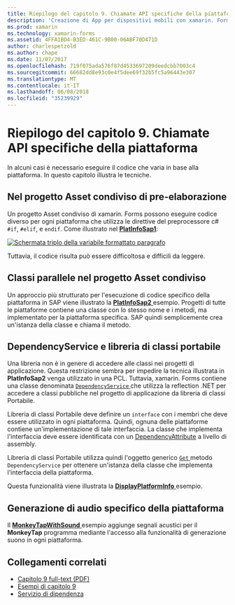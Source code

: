 ```yaml
---
title: Riepilogo del capitolo 9. Chiamate API specifiche della piattaforma
description: 'Creazione di App per dispositivi mobili con xamarin. Forms: riepilogo del capitolo 9. Chiamate API specifiche della piattaforma'
ms.prod: xamarin
ms.technology: xamarin-forms
ms.assetid: 4FFA1BD4-B3ED-461C-9B00-06ABF70D471D
author: charlespetzold
ms.author: chape
ms.date: 11/07/2017
ms.openlocfilehash: 719f075ada576f87d4533697209deedcbb7003c4
ms.sourcegitcommit: 66682dd8e93c0e4f5dee69f32b5fc5a96443e307
ms.translationtype: MT
ms.contentlocale: it-IT
ms.lasthandoff: 06/08/2018
ms.locfileid: "35239929"
---
```

# <a name="summary-of-chapter-9-platform-specific-api-calls"></a>Riepilogo del capitolo 9. Chiamate API specifiche della piattaforma

In alcuni casi è necessario eseguire il codice che varia in base alla piattaforma. In questo capitolo illustra le tecniche.

## <a name="preprocessing-in-the-shared-asset-project"></a>Nel progetto Asset condiviso di pre-elaborazione

Un progetto Asset condiviso di xamarin. Forms possono eseguire codice diverso per ogni piattaforma che utilizza le direttive del preprocessore c# `#if`, `#elif`, e `endif`. Come illustrato nel [ **PlatInfoSap1**](https://github.com/xamarin/xamarin-forms-book-samples/tree/master/Chapter09/PlatInfoSap1):

[![Schermata triplo della variabile formattato paragrafo](images/ch09fg01-small.png "modello di dispositivo e del sistema operativo")](images/ch09fg01-large.png#lightbox "modello di dispositivo e del sistema operativo")

Tuttavia, il codice risulta può essere difficoltosa e difficili da leggere.

## <a name="parallel-classes-in-the-shared-asset-project"></a>Classi parallele nel progetto Asset condiviso

Un approccio più strutturato per l'esecuzione di codice specifico della piattaforma in SAP viene illustrato la [ **PlatInfoSap2** ](https://github.com/xamarin/xamarin-forms-book-samples/tree/master/Chapter09/PlatInfoSap2) esempio. Progetti di tutte le piattaforme contiene una classe con lo stesso nome e i metodi, ma implementato per la piattaforma specifica. SAP quindi semplicemente crea un'istanza della classe e chiama il metodo.

## <a name="dependencyservice-and-the-portable-class-library"></a>DependencyService e libreria di classi portabile

Una libreria non è in genere di accedere alle classi nei progetti di applicazione. Questa restrizione sembra per impedire la tecnica illustrata in **PlatInfoSap2** venga utilizzato in una PCL. Tuttavia, xamarin. Forms contiene una classe denominata [ `DependencyService` ](https://developer.xamarin.com/api/type/Xamarin.Forms.DependencyService/) che utilizza la reflection .NET per accedere a classi pubbliche nel progetto di applicazione da libreria di classi Portabile.

Libreria di classi Portabile deve definire un `interface` con i membri che deve essere utilizzato in ogni piattaforma. Quindi, ognuna delle piattaforme contiene un'implementazione di tale interfaccia. La classe che implementa l'interfaccia deve essere identificata con un [DependencyAttribute](https://developer.xamarin.com/api/type/Xamarin.Forms.DependencyAttribute/) a livello di assembly.

Libreria di classi Portabile utilizza quindi l'oggetto generico [ `Get` ](https://developer.xamarin.com/api/member/Xamarin.Forms.DependencyService.Get{T}/p/Xamarin.Forms.DependencyFetchTarget/) metodo `DependencyService` per ottenere un'istanza della classe che implementa l'interfaccia della piattaforma.

Questa funzionalità viene illustrata la [ **DisplayPlatformInfo** ](https://github.com/xamarin/xamarin-forms-book-samples/tree/master/Chapter09/DisplayPlatformInfo) esempio.

## <a name="platform-specific-sound-generation"></a>Generazione di audio specifico della piattaforma

Il [ **MonkeyTapWithSound** ](https://github.com/xamarin/xamarin-forms-book-samples/tree/master/Chapter09/MonkeyTapWithSound) esempio aggiunge segnali acustici per il **MonkeyTap** programma mediante l'accesso alla funzionalità di generazione suono in ogni piattaforma.



## <a name="related-links"></a>Collegamenti correlati

- [Capitolo 9 full-text (PDF)](https://download.xamarin.com/developer/xamarin-forms-book/XamarinFormsBook-Ch09-Apr2016.pdf)
- [Esempi di capitolo 9](https://github.com/xamarin/xamarin-forms-book-samples/tree/master/Chapter09)
- [Servizio di dipendenza](~/xamarin-forms/app-fundamentals/dependency-service/index.md)
